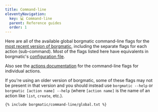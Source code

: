 ```yaml
---
title: Command-line
eleventyNavigation:
  key: 💻 Command-line
  parent: Reference guides
  order: 1
---
```

Here are all of the available global borgmatic command-line flags for the [most
recent version of
borgmatic](https://projects.torsion.org/borgmatic-collective/borgmatic/releases),
including the separate flags for each action (sub-command). Most of the flags
listed here have equivalents in borgmatic's [configuration
file](https://torsion.org/borgmatic/reference/configuration/).

Also see the [actions
documentation](https://torsion.org/borgmatic/reference/command-line/actions/)
for the command-line flags for individual actions.

If you're using an older version of borgmatic, some of these flags may not be
present in that version and you should instead use `borgmatic --help` or
`borgmatic [action name] --help` (where `[action name]` is the name of an
action like `list`, `create`, etc.).

```
{% include borgmatic/command-line/global.txt %}
```
